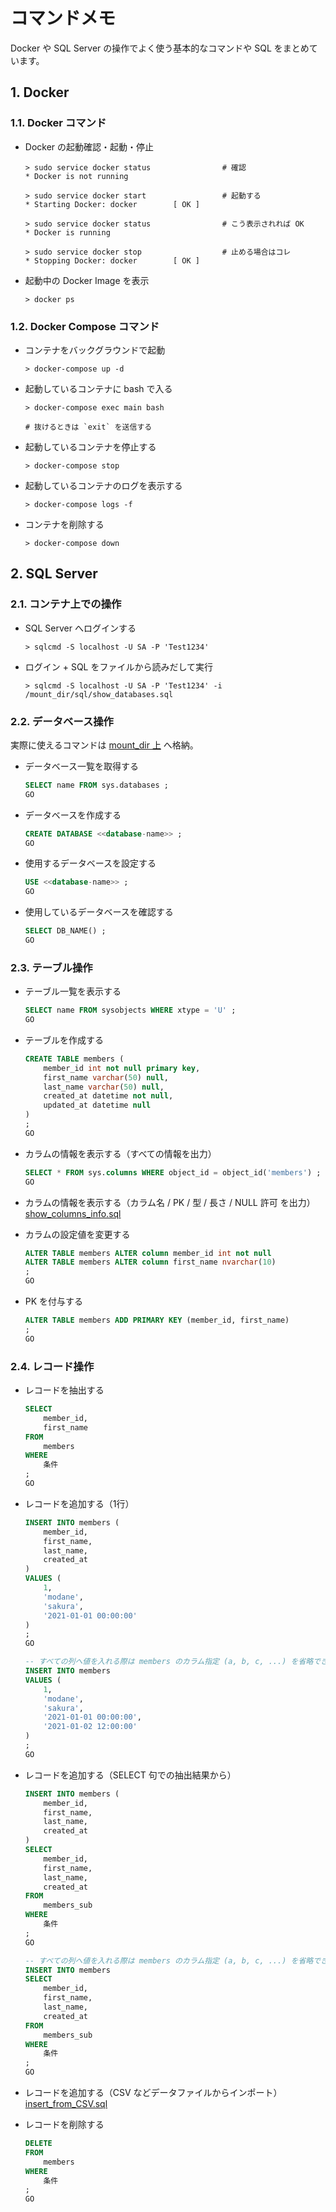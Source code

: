 <!-- omit in toc -->
# コマンドメモ

Docker や SQL Server の操作でよく使う基本的なコマンドや SQL をまとめています。

## 1. Docker

### 1.1. Docker コマンド

- Docker の起動確認・起動・停止

    ```shell
    > sudo service docker status                # 確認
    * Docker is not running

    > sudo service docker start                 # 起動する
    * Starting Docker: docker        [ OK ]

    > sudo service docker status                # こう表示されれば OK
    * Docker is running

    > sudo service docker stop                  # 止める場合はコレ
    * Stopping Docker: docker        [ OK ]
    ```

- 起動中の Docker Image を表示

    ```shell
    > docker ps
    ```

### 1.2. Docker Compose コマンド

- コンテナをバックグラウンドで起動

    ```shell
    > docker-compose up -d
    ```

- 起動しているコンテナに bash で入る

    ```shell
    > docker-compose exec main bash

    # 抜けるときは `exit` を送信する
    ```

- 起動しているコンテナを停止する

    ```shell
    > docker-compose stop
    ```

- 起動しているコンテナのログを表示する

    ```shell
    > docker-compose logs -f
    ```

- コンテナを削除する

    ```shell
    > docker-compose down
    ```

## 2. SQL Server

### 2.1. コンテナ上での操作

- SQL Server へログインする

    ```shell
    > sqlcmd -S localhost -U SA -P 'Test1234'
    ```

- ログイン + SQL をファイルから読みだして実行

    ```shell
    > sqlcmd -S localhost -U SA -P 'Test1234' -i /mount_dir/sql/show_databases.sql
    ```

### 2.2. データベース操作

実際に使えるコマンドは [mount_dir 上](mount_dir/sql/) へ格納。

- データベース一覧を取得する

    ```sql
    SELECT name FROM sys.databases ;
    GO
    ```

- データベースを作成する

    ```sql
    CREATE DATABASE <<database-name>> ;
    GO
    ```

- 使用するデータベースを設定する

    ```sql
    USE <<database-name>> ;
    GO
    ```

- 使用しているデータベースを確認する

    ```sql
    SELECT DB_NAME() ;
    GO
    ```

### 2.3. テーブル操作

- テーブル一覧を表示する

    ```sql
    SELECT name FROM sysobjects WHERE xtype = 'U' ;
    GO
    ```

- テーブルを作成する

    ```sql
    CREATE TABLE members (
        member_id int not null primary key,
        first_name varchar(50) null,
        last_name varchar(50) null,
        created_at datetime not null,
        updated_at datetime null
    )
    ;
    GO
    ```

- カラムの情報を表示する（すべての情報を出力）

    ```sql
    SELECT * FROM sys.columns WHERE object_id = object_id('members') ;
    GO
    ```

- カラムの情報を表示する（カラム名 / PK / 型 / 長さ / NULL 許可 を出力）
[show_columns_info.sql](mount_dir/sql/show_columns_info.sql)

- カラムの設定値を変更する

    ```sql
    ALTER TABLE members ALTER column member_id int not null
    ALTER TABLE members ALTER column first_name nvarchar(10)
    ;
    GO
    ```

- PK を付与する

    ```sql
    ALTER TABLE members ADD PRIMARY KEY (member_id, first_name)
    ;
    GO
    ```

### 2.4. レコード操作

- レコードを抽出する

    ```sql
    SELECT
        member_id,
        first_name
    FROM
        members
    WHERE
        条件
    ;
    GO
    ```

- レコードを追加する（1行）

    ```sql
    INSERT INTO members (
        member_id,
        first_name,
        last_name,
        created_at
    )
    VALUES (
        1,
        'modane',
        'sakura',
        '2021-01-01 00:00:00'
    )
    ;
    GO

    -- すべての列へ値を入れる際は members のカラム指定 (a, b, c, ...) を省略できる
    INSERT INTO members
    VALUES (
        1,
        'modane',
        'sakura',
        '2021-01-01 00:00:00',
        '2021-01-02 12:00:00'
    )
    ;
    GO

    ```

- レコードを追加する（SELECT 句での抽出結果から）

    ```sql
    INSERT INTO members (
        member_id,
        first_name,
        last_name,
        created_at
    )
    SELECT
        member_id,
        first_name,
        last_name,
        created_at
    FROM
        members_sub
    WHERE
        条件
    ;
    GO

    -- すべての列へ値を入れる際は members のカラム指定 (a, b, c, ...) を省略できる
    INSERT INTO members
    SELECT
        member_id,
        first_name,
        last_name,
        created_at
    FROM
        members_sub
    WHERE
        条件
    ;
    GO
    ```

- レコードを追加する（CSV などデータファイルからインポート）
[insert_from_CSV.sql](mount_dir/sql/insert_from_CSV.sql)

- レコードを削除する

    ```sql
    DELETE
    FROM
        members
    WHERE
        条件
    ;
    GO
    ```
